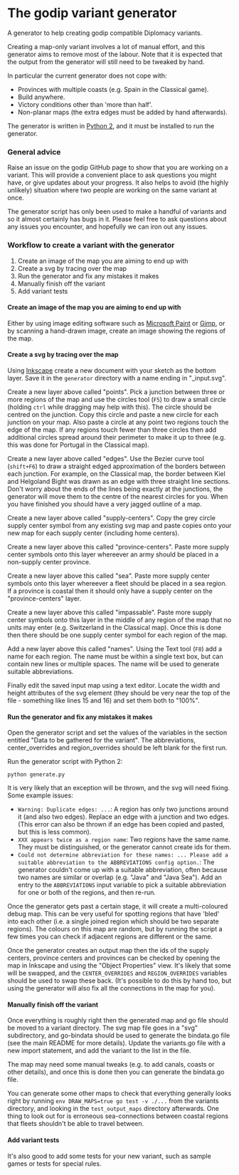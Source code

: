 The godip variant generator
===========================

A generator to help creating godip compatible Diplomacy variants.

Creating a map-only variant involves a lot of manual effort, and this generator aims to remove most of the labour.  Note that it is expected that the output from the generator will still need to be tweaked by hand.

In particular the current generator does not cope with:

* Provinces with multiple coasts (e.g. Spain in the Classical game).
* Build anywhere.
* Victory conditions other than 'more than half'.
* Non-planar maps (the extra edges must be added by hand afterwards).

The generator is written in [Python 2](https://www.python.org/downloads/release/python-2714/), and it must be installed to run the generator.

### General advice

Raise an issue on the godip GitHub page to show that you are working on a variant. This will provide a convenient place to ask questions you might have, or give updates about your progress. It also
helps to avoid (the highly unlikely) situation where two people are working on the same variant at once.

The generator script has only been used to make a handful of variants and so it almost certainly has bugs in it. Please feel free to ask questions about any issues you encounter, and hopefully we can
iron out any issues.

### Workflow to create a variant with the generator

1. Create an image of the map you are aiming to end up with
2. Create a svg by tracing over the map
3. Run the generator and fix any mistakes it makes
4. Manually finish off the variant
5. Add variant tests

#### Create an image of the map you are aiming to end up with

Either by using image editing software such as [Microsoft Paint](https://en.wikipedia.org/wiki/Microsoft_Paint) or [Gimp](https://www.gimp.org/), or by scanning a hand-drawn image, create an image showing the regions of the map.

#### Create a svg by tracing over the map

Using [Inkscape](https://inkscape.org/en/) create a new document with your sketch as the bottom layer.  Save it in the `generator` directory with a name ending in "_input.svg".

Create a new layer above called "points". Pick a junction between three or more regions of the map and use the circles tool (`F5`) to draw a small circle (holding `ctrl` while dragging may help with this).
The circle should be centred on the junction. Copy this circle and paste a new circle for each junction on your map. Also paste a circle at any point two regions touch the edge of the map.  If any
regions touch fewer than three circles then add additional circles spread around their perimeter to make it up to three (e.g. this was done for Portugal in the Classical map).

Create a new layer above called "edges". Use the Bezier curve tool (`shift+F6`) to draw a straight edged approximation of the borders between each junction. For example, on the Classical map, the border
between Kiel and Helgoland Bight was drawn as an edge with three straight line sections.  Don't worry about the ends of the lines being exactly at the junctions, the generator will move them to the
centre of the nearest circles for you.  When you have finished you should have a very jagged outline of a map.

Create a new layer above called "supply-centers". Copy the grey circle supply center symbol from any existing svg map and paste copies onto your new map for each supply center (including home centers).

Create a new layer above this called "province-centers". Paste more supply center symbols onto this layer whereever an army should be placed in a non-supply center province.

Create a new layer above this called "sea". Paste more supply center symbols onto this layer whereever a fleet should be placed in a sea region. If a province is coastal then it should only have a supply
center on the "province-centers" layer.

Create a new layer above this called "impassable". Paste more supply center symbols onto this layer in the middle of any region of the map that no units may enter (e.g. Switzerland in the Classical map).
Once this is done then there should be one supply center symbol for each region of the map.

Add a new layer above this called "names". Using the Text tool (`F8`) add a name for each region. The name must be within a single text box, but can contain new lines or multiple spaces.  The name will
be used to generate suitable abbreviations.

Finally edit the saved input map using a text editor. Locate the width and height attributes of the svg element (they should be very near the top of the file - something like lines 15 and 16) and set them
both to "100%".

#### Run the generator and fix any mistakes it makes

Open the generator script and set the values of the variables in the section entitled "Data to be gathered for the variant". The abbreviations, center_overrides and region_overrides should be left blank
for the first run.

Run the generator script with Python 2:

```python generate.py```

It is very likely that an exception will be thrown, and the svg will need fixing.  Some example issues:

* `Warning: Duplicate edges: ...`: A region has only two junctions around it (and also two edges). Replace an edge with a junction and two edges. (This error can also be thrown if an edge has been copied
  and pasted, but this is less common).
* `XXX appears twice as a region name`: Two regions have the same name. They must be distinguished, or the generator cannot create ids for them.
* `Could not determine abbreviation for these names: ... Please add a suitable abbreviation to the ABBREVIATIONS config option.`: The generator couldn't come up with a suitable abbreviation, often because
  two names are similar or overlap (e.g. "Java" and "Java Sea"). Add an entry to the `ABBREVIATIONS` input variable to pick a suitable abbreviation for one or both of the regions, and then re-run.

Once the generator gets past a certain stage, it will create a multi-coloured debug map. This can be very useful for spotting regions that have 'bled' into each other (i.e. a single joined region which
should be two separate regions). The colours on this map are random, but by running the script a few times you can check if adjacent regions are different or the same.

Once the generator creates an output map then the ids of the supply centers, province centers and provinces can be checked by opening the map in Inkscape and using the "Object Properties" view. It's likely
that some will be swapped, and the `CENTER_OVERRIDES` and `REGION_OVERRIDES` variables should be used to swap these back. (It's possible to do this by hand too, but using the generator will also fix all
the connections in the map for you).

#### Manually finish off the variant

Once everything is roughly right then the generated map and go file should be moved to a variant directory.  The svg map file goes in a "svg" subdirectory, and go-bindata should be used to generate the
bindata.go file (see the main README for more details).  Update the variants.go file with a new import statement, and add the variant to the list in the file.

The map may need some manual tweaks (e.g. to add canals, coasts or other details), and once this is done then you can generate the bindata.go file.

You can generate some other maps to check that everything generally looks right by running `env DRAW_MAPS=true go test -v ./...` from the variants directory, and looking in the `test_output_maps` directory afterwards. One
thing to look out for is erroneous sea-connections between coastal regions that fleets shouldn't be able to travel between.

#### Add variant tests

It's also good to add some tests for your new variant, such as sample games or tests for special rules.
